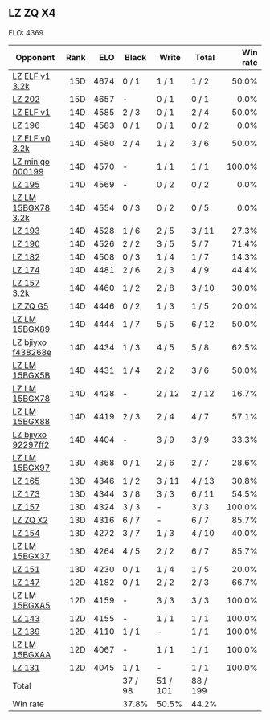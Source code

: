 ## LZ ZQ X4 ##

ELO: 4369

Opponent | Rank | ELO | Black | Write | Total | Win rate
---------|-----:|----:|-------|-------|-------|-------:
[LZ ELF v1 3.2k](LZ%20ELF%20v1%203.2k.md) | 15D | 4674 | 0 / 1 | 1 / 1 | 1 / 2 | 50.0%
[LZ 202](LZ%20202.md) | 15D | 4657 | - | 0 / 1 | 0 / 1 | 0.0%
[LZ ELF v1](LZ%20ELF%20v1.md) | 14D | 4585 | 2 / 3 | 0 / 1 | 2 / 4 | 50.0%
[LZ 196](LZ%20196.md) | 14D | 4583 | 0 / 1 | 0 / 1 | 0 / 2 | 0.0%
[LZ ELF v0 3.2k](LZ%20ELF%20v0%203.2k.md) | 14D | 4580 | 2 / 4 | 1 / 2 | 3 / 6 | 50.0%
[LZ minigo 000199](LZ%20minigo%20000199.md) | 14D | 4570 | - | 1 / 1 | 1 / 1 | 100.0%
[LZ 195](LZ%20195.md) | 14D | 4569 | - | 0 / 2 | 0 / 2 | 0.0%
[LZ LM 15BGX78 3.2k](LZ%20LM%2015BGX78%203.2k.md) | 14D | 4554 | 0 / 3 | 0 / 2 | 0 / 5 | 0.0%
[LZ 193](LZ%20193.md) | 14D | 4528 | 1 / 6 | 2 / 5 | 3 / 11 | 27.3%
[LZ 190](LZ%20190.md) | 14D | 4526 | 2 / 2 | 3 / 5 | 5 / 7 | 71.4%
[LZ 182](LZ%20182.md) | 14D | 4508 | 0 / 3 | 1 / 4 | 1 / 7 | 14.3%
[LZ 174](LZ%20174.md) | 14D | 4481 | 2 / 6 | 2 / 3 | 4 / 9 | 44.4%
[LZ 157 3.2k](LZ%20157%203.2k.md) | 14D | 4460 | 1 / 2 | 2 / 8 | 3 / 10 | 30.0%
[LZ ZQ G5](LZ%20ZQ%20G5.md) | 14D | 4446 | 0 / 2 | 1 / 3 | 1 / 5 | 20.0%
[LZ LM 15BGX89](LZ%20LM%2015BGX89.md) | 14D | 4444 | 1 / 7 | 5 / 5 | 6 / 12 | 50.0%
[LZ bjiyxo f438268e](LZ%20bjiyxo%20f438268e.md) | 14D | 4434 | 1 / 3 | 4 / 5 | 5 / 8 | 62.5%
[LZ LM 15BGX5B](LZ%20LM%2015BGX5B.md) | 14D | 4431 | 1 / 4 | 2 / 2 | 3 / 6 | 50.0%
[LZ LM 15BGX78](LZ%20LM%2015BGX78.md) | 14D | 4428 | - | 2 / 12 | 2 / 12 | 16.7%
[LZ LM 15BGX88](LZ%20LM%2015BGX88.md) | 14D | 4419 | 2 / 3 | 2 / 4 | 4 / 7 | 57.1%
[LZ bjiyxo 92297ff2](LZ%20bjiyxo%2092297ff2.md) | 14D | 4404 | - | 3 / 9 | 3 / 9 | 33.3%
[LZ LM 15BGX97](LZ%20LM%2015BGX97.md) | 13D | 4368 | 0 / 1 | 2 / 6 | 2 / 7 | 28.6%
[LZ 165](LZ%20165.md) | 13D | 4346 | 1 / 2 | 3 / 11 | 4 / 13 | 30.8%
[LZ 173](LZ%20173.md) | 13D | 4344 | 3 / 8 | 3 / 3 | 6 / 11 | 54.5%
[LZ 157](LZ%20157.md) | 13D | 4324 | 3 / 3 | - | 3 / 3 | 100.0%
[LZ ZQ X2](LZ%20ZQ%20X2.md) | 13D | 4316 | 6 / 7 | - | 6 / 7 | 85.7%
[LZ 154](LZ%20154.md) | 13D | 4272 | 3 / 7 | 1 / 3 | 4 / 10 | 40.0%
[LZ LM 15BGX37](LZ%20LM%2015BGX37.md) | 13D | 4264 | 4 / 5 | 2 / 2 | 6 / 7 | 85.7%
[LZ 151](LZ%20151.md) | 13D | 4230 | 0 / 1 | 1 / 4 | 1 / 5 | 20.0%
[LZ 147](LZ%20147.md) | 12D | 4182 | 0 / 1 | 2 / 2 | 2 / 3 | 66.7%
[LZ LM 15BGXA5](LZ%20LM%2015BGXA5.md) | 12D | 4159 | - | 3 / 3 | 3 / 3 | 100.0%
[LZ 143](LZ%20143.md) | 12D | 4155 | - | 1 / 1 | 1 / 1 | 100.0%
[LZ 139](LZ%20139.md) | 12D | 4110 | 1 / 1 | - | 1 / 1 | 100.0%
[LZ LM 15BGXAA](LZ%20LM%2015BGXAA.md) | 12D | 4067 | - | 1 / 1 | 1 / 1 | 100.0%
[LZ 131](LZ%20131.md) | 12D | 4045 | 1 / 1 | - | 1 / 1 | 100.0%
Total | | | 37 / 98 | 51 / 101 | 88 / 199 | 
Win rate| | | 37.8% | 50.5% | 44.2% | 
